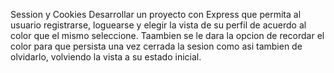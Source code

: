 Session y Cookies
Desarrollar un proyecto con Express que permita al usuario registrarse, loguearse y elegir la vista de su perfil de acuerdo al color que el mismo seleccione.
Taambien se le dara la opcion de recordar el color para que persista una vez cerrada la sesion como asi tambien de olvidarlo, volviendo la vista a su estado inicial.
